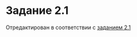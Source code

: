 # Задание 2.1

Отредактирован в соответствии с [заданием 2.1](https://github.com/netology-code/sysadm-homeworks/tree/devsys10/02-git-01-vcs)